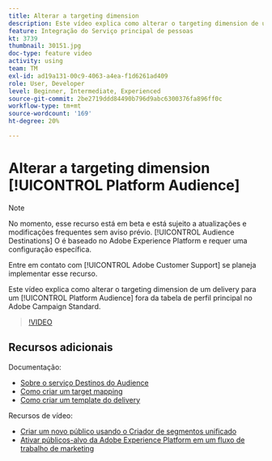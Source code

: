 ```yaml
---
title: Alterar a targeting dimension
description: Este vídeo explica como alterar o targeting dimension de um delivery para um Público-alvo da plataforma fora da tabela de perfil principal no Adobe Campaign Standard.
feature: Integração do Serviço principal de pessoas
kt: 3739
thumbnail: 30151.jpg
doc-type: feature video
activity: using
team: TM
exl-id: ad19a131-00c9-4063-a4ea-f1d6261ad409
role: User, Developer
level: Beginner, Intermediate, Experienced
source-git-commit: 2be2719ddd84490b796d9abc6300376fa896ff0c
workflow-type: tm+mt
source-wordcount: '169'
ht-degree: 20%

---
```


# Alterar a targeting dimension [!UICONTROL Platform Audience]

>[!NOTE]
>
>No momento, esse recurso está em beta e está sujeito a atualizações e modificações frequentes sem aviso prévio. [!UICONTROL Audience Destinations] O é baseado no Adobe Experience Platform e requer uma configuração específica.
>
>Entre em contato com [!UICONTROL Adobe Customer Support] se planeja implementar esse recurso.

Este vídeo explica como alterar o targeting dimension de um delivery para um [!UICONTROL Platform Audience] fora da tabela de perfil principal no Adobe Campaign Standard.

>[!VIDEO](https://video.tv.adobe.com/v/30151?quality=12)

## Recursos adicionais

Documentação:

* [Sobre o serviço Destinos do Audience](https://docs.adobe.com/content/help/en/campaign-standard/using/profiles-and-audiences/working-with-adobe-experience-platform/aep-about-audience-destinations-service.html)
* [Como criar um target mapping](https://docs.adobe.com/content/help/en/campaign-standard/using/administrating/application-settings/target-mappings-in-campaign.html)
* [Como criar um template do delivery](https://docs.adobe.com/content/help/pt-BR/campaign-standard/using/getting-started/marketing-plans/marketing-activity-templates.html)

Recursos de vídeo:

* [Criar um novo público usando o Criador de segmentos unificado](/help/profiles-and-audiences/audience-destinations/creating-audiences-using-segment-builder.md)
* [Ativar públicos-alvo da Adobe Experience Platform em um fluxo de trabalho de marketing](/help/profiles-and-audiences/audience-destinations/activating-aep-audiences.md)
